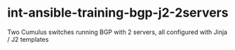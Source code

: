 # int-ansible-training-bgp-j2-2servers
Two Cumulus switches running BGP with 2 servers, all configured with Jinja / J2 templates
